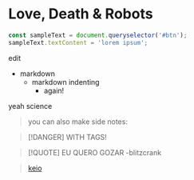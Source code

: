# Love, Death & Robots 

```javascript 
const sampleText = document.queryselector('#btn');
sampleText.textContent = 'lorem ipsum';
```
edit
* markdown
    * markdown indenting
        * again!

yeah science

> you can also make side notes: 

> [!DANGER] WITH TAGS!

> [!QUOTE] EU QUERO GOZAR
> -blitzcrank

> [keio](https://youtube.com.br)



